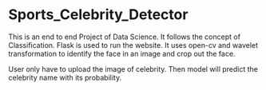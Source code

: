 # Sports_Celebrity_Detector

This is an end to end Project of Data Science.
It follows the concept of Classification.
Flask is used to run the website.
It uses open-cv and wavelet transformation to identify the face in an image and crop out the face.

User only have to upload the image of celebrity.
Then model will predict the celebrity name with its probability.
